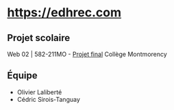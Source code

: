 # https://edhrec.com
## Projet scolaire
Web 02 | 582-211MO - [Projet final](https://tim-montmorency.com/timdoc/582-211/projets/refonte-siteweb/etape1/)
Collège Montmorency

## Équipe
- Olivier Laliberté
- Cédric Sirois-Tanguay
